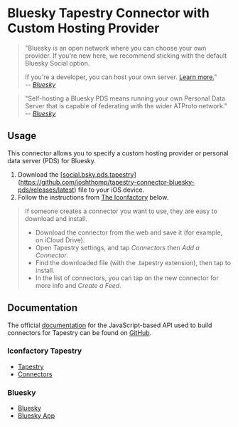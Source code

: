 # Bluesky Tapestry Connector with Custom Hosting Provider
>"Bluesky is an open network where you can choose your own provider. If you're new here, we recommend sticking with the default Bluesky Social option.
>
>If you're a developer, you can host your own server. [Learn more.](https://atproto.com/guides/self-hosting)"  
>-- <cite>[Bluesky](https://bsky.app)</cite>

>"Self-hosting a Bluesky PDS means running your own Personal Data Server that is capable of federating with the wider ATProto network."  
>-- <cite>[Bluesky](https://atproto.com/guides/self-hosting)</cite>

## Usage
This connector allows you to specify a custom hosting provider or personal data server (PDS) for Bluesky.

1. Download the [[social.bsky.pds.tapestry](social.bsky.pds.tapestry)](https://github.com/joshthomp/tapestry-connector-bluesky-pds/releases/latest) file to your iOS device.
2. Follow the instructions from [The Iconfactory](https://usetapestry.com/connectors/) below.

>If someone creates a connector you want to use, they are easy to download and install.
>
> * Download the connector from the web and save it (for example, on iCloud Drive).
> * Open Tapestry settings, and tap *Connectors* then *Add a Connector*.
> * Find the downloaded file (with the .tapestry extension), then tap to install.
> * In the list of connectors, you can tap on the new connector for more info and *Create a Feed*.

## Documentation

The official [documentation](https://github.com/TheIconfactory/Tapestry/blob/main/Documentation/GettingStarted.md) for the JavaScript-based API used to build connectors for Tapestry can be found on [GitHub](https://github.com/TheIconfactory/Tapestry).

### Iconfactory Tapestry
* [Tapestry](https://usetapestry.com)
* [Connectors](https://usetapestry.com/connectors)

### Bluesky
* [Bluesky](https://bsky.social)
* [Bluesky App](https://bsky.app)